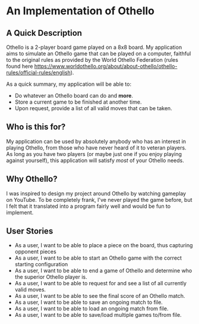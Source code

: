 # An Implementation of Othello

## A Quick Description

Othello is a 2-player board game played on a 8x8 board. My application aims to simulate an Othello game that can be 
played on a computer, faithful to the original rules as provided by the World Othello Federation
(rules found here https://www.worldothello.org/about/about-othello/othello-rules/official-rules/english).

As a quick summary, my application will be able to: 
* Do whatever an Othello board can do and **more**.
* Store a current game to be finished at another time.
* Upon request, provide a list of all valid moves that can be taken.

## Who is this for?
My application can be used by absolutely anybody who has an interest in playing Othello, from those who have never 
heard of it to veteran players. As long as you have two players (or maybe just one if you enjoy playing
against yourself), this application will satisfy *most* of your Othello needs.

## Why Othello?
I was inspired to design my project around Othello by watching gameplay on YouTube. To be completely frank, I've never 
played the game before, but I felt that it translated into a program fairly well and would be fun to implement.


## User Stories
* As a user, I want to be able to place a piece on the board, thus capturing opponent pieces
* As a user, I want to be able to start an Othello game with the correct starting configuration
* As a user, I want to be able to end a game of Othello and determine who the superior Othello player is.
* As a user, I want to be able to request for and see a list of all currently valid moves.
* As a user, I want to be able to see the final score of an Othello match.
* As a user, I want to be able to save an ongoing match to file.
* As a user, I want to be able to load an ongoing match from file.
* As a user, I want to be able to save/load multiple games to/from file.